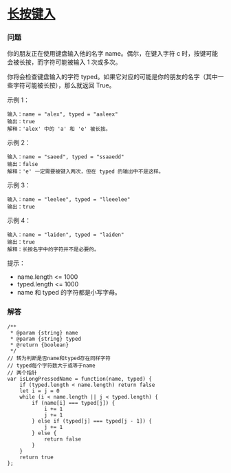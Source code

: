 # [长按键入](https://leetcode-cn.com/problems/long-pressed-name)

### 问题

你的朋友正在使用键盘输入他的名字 name。偶尔，在键入字符 c 时，按键可能会被长按，而字符可能被输入 1 次或多次。

你将会检查键盘输入的字符 typed。如果它对应的可能是你的朋友的名字（其中一些字符可能被长按），那么就返回 True。



示例 1：

```
输入：name = "alex", typed = "aaleex"
输出：true
解释：'alex' 中的 'a' 和 'e' 被长按。
```
示例 2：

```
输入：name = "saeed", typed = "ssaaedd"
输出：false
解释：'e' 一定需要被键入两次，但在 typed 的输出中不是这样。
```
示例 3：

```
输入：name = "leelee", typed = "lleeelee"
输出：true
```
示例 4：

```
输入：name = "laiden", typed = "laiden"
输出：true
解释：长按名字中的字符并不是必要的。
```


提示：

* name.length <= 1000
* typed.length <= 1000
* name 和 typed 的字符都是小写字母。

### 解答

```
/**
 * @param {string} name
 * @param {string} typed
 * @return {boolean}
 */
// 转为判断是否name和typed存在同样字符
// typed每个字符数大于或等于name
// 两个指针
var isLongPressedName = function(name, typed) {
    if (typed.length < name.length) return false
    let i = j = 0
    while (i < name.length || j < typed.length) {
        if (name[i] === typed[j]) {
            i += 1
            j += 1
        } else if (typed[j] === typed[j - 1]) {
            j += 1
        } else {
            return false
        }
    }
    return true
};
```
